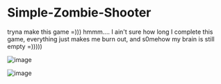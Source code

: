 # Simple-Zombie-Shooter

tryna make this game =))) hmmm.... I ain't sure how long I complete this game, everything just makes me burn out, and s0mehow my brain is still empty =)))))

![image](https://user-images.githubusercontent.com/97457787/166503369-1173ec02-a016-480a-9843-d28156ab6307.png)

![image](https://user-images.githubusercontent.com/97457787/166702772-6019e19f-86d3-4e2d-a110-8ccd8ed83403.png)


